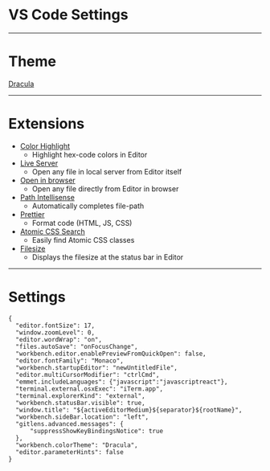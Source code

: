 # VS Code Settings

---

# Theme
[Dracula](https://marketplace.visualstudio.com/items?itemName=dracula-theme.theme-dracula&ssr=false#qna)

---

# Extensions

* [Color Highlight](https://marketplace.visualstudio.com/items?itemName=naumovs.color-highlight)
    * Highlight hex-code colors in Editor
* [Live Server](https://marketplace.visualstudio.com/items?itemName=yandeu.five-server)
    * Open any file in local server from Editor itself
* [Open in browser](https://marketplace.visualstudio.com/items?itemName=techer.open-in-browser)
    * Open any file directly from Editor in browser
* [Path Intellisense](https://marketplace.visualstudio.com/items?itemName=christian-kohler.path-intellisense)
    * Automatically completes file-path
* [Prettier](https://marketplace.visualstudio.com/items?itemName=esbenp.prettier-vscode)
    * Format code (HTML, JS, CSS)
* [Atomic CSS Search](https://marketplace.visualstudio.com/items?itemName=ArvinH.atomic-css-search)
    * Easily find Atomic CSS classes
* [Filesize](https://marketplace.visualstudio.com/items?itemName=mkxml.vscode-filesize)
    * Displays the filesize at the status bar in Editor
---

# Settings

```
{
  "editor.fontSize": 17,
  "window.zoomLevel": 0,
  "editor.wordWrap": "on",
  "files.autoSave": "onFocusChange",
  "workbench.editor.enablePreviewFromQuickOpen": false,
  "editor.fontFamily": "Monaco",
  "workbench.startupEditor": "newUntitledFile",
  "editor.multiCursorModifier": "ctrlCmd",
  "emmet.includeLanguages": {"javascript":"javascriptreact"},
  "terminal.external.osxExec": "iTerm.app",
  "terminal.explorerKind": "external",
  "workbench.statusBar.visible": true,
  "window.title": "${activeEditorMedium}${separator}${rootName}",
  "workbench.sideBar.location": "left",
  "gitlens.advanced.messages": {
      "suppressShowKeyBindingsNotice": true
  },
  "workbench.colorTheme": "Dracula",
  "editor.parameterHints": false
}

```
